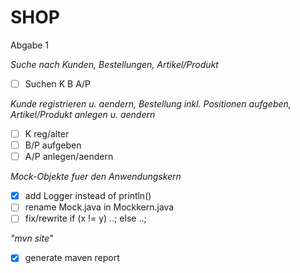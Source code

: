 SHOP
====

Abgabe 1

*Suche nach Kunden, Bestellungen, Artikel/Produkt*
- [ ] Suchen K B A/P

*Kunde registrieren u. aendern, Bestellung inkl. Positionen aufgeben, Artikel/Produkt anlegen u. aendern*
- [ ] K reg/alter
- [ ] B/P aufgeben
- [ ] A/P anlegen/aendern

*Mock-Objekte fuer den Anwendungskern*
- [x] add Logger instead of println()
- [ ] rename Mock.java in Mockkern.java
- [ ] fix/rewrite if (x != y) ..; else ..;

*"mvn site"*
- [x] generate maven report

